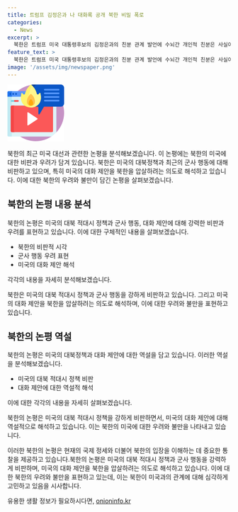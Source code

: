 ```yaml
---
title: 트럼프 김정은과 나 대화록 공개 북한 비밀 폭로
categories:
  - News
excerpt: >
  북한은 트럼프 미국 대통령후보의 김정은과의 친분 관계 발언에 수뇌간 개인적 친분은 사실이지만 국가간 정책에 영향을 미치지 않는다고 밝혔다. 미국의 적대적 정책과 군사훈련을 비판하며 미국의 대북정책 변경을 촉구했으며, 트럼프 후보의 발언은 실질적인 변화를 가져오지 못했다고 지적했다. 미국과의 관계는 미국의 행동에 달려있다고 주장했으며, 미국의 대북정책에 대한 불신을 표현했다.
feature_text: >
  북한은 트럼프 미국 대통령후보의 김정은과의 친분 관계 발언에 수뇌간 개인적 친분은 사실이지만 국가간 정책에 영향을 미치지 않는다고 밝혔다. 미국의 적대적 정책과 군사훈련을 비판하며 미국의 대북정책 변경을 촉구했으며, 트럼프 후보의 발언은 실질적인 변화를 가져오지 못했다고 지적했다. 미국과의 관계는 미국의 행동에 달려있다고 주장했으며, 미국의 대북정책에 대한 불신을 표현했다.
image: '/assets/img/newspaper.png'
---
```


<p><img src="/assets/img/news.png" alt="rentncar 속보" /></p>

<p>북한의 최근 미국 대선과 관련한 논평을 분석해보겠습니다. 이 논평에는 북한의 미국에 대한 비판과 우려가 담겨 있습니다. 북한은 미국의 대북정책과 최근의 군사 행동에 대해 비판하고 있으며, 특히 미국의 대화 제안을 북한을 압살하려는 의도로 해석하고 있습니다. 이에 대한 북한의 우려와 불만이 담긴 논평을 살펴보겠습니다.</p>

<h2 data-ke-size="size26">북한의 논평 내용 분석</h2>

<p>북한의 논평은 미국의 대북 적대시 정책과 군사 행동, 대화 제안에 대해 강력한 비판과 우려를 표현하고 있습니다. 이에 대한 구체적인 내용을 살펴보겠습니다.</p>

<ul>
  <li>북한의 비판적 시각</li>
  <li>군사 행동 우려 표현</li>
  <li>미국의 대화 제안 해석</li>
</ul>

<p>각각의 내용을 자세히 분석해보겠습니다.</p>

<p data-ke-size="size16">
북한은 미국의 대북 적대시 정책과 군사 행동을 강하게 비판하고 있습니다. 그리고 미국의 대화 제안을 북한을 압살하려는 의도로 해석하며, 이에 대한 우려와 불만을 표현하고 있습니다.
</p>

<h2 data-ke-size="size26">북한의 논평 역설</h2>

<p>북한의 논평은 미국의 대북정책과 대화 제안에 대한 역설을 담고 있습니다. 이러한 역설을 분석해보겠습니다.</p>

<ul>
  <li>미국의 대북 적대시 정책 비판</li>
  <li>대화 제안에 대한 역설적 해석</li>
</ul>

<p>이에 대한 각각의 내용을 자세히 살펴보겠습니다.</p>

<p data-ke-size="size16">
북한의 논평은 미국의 대북 적대시 정책을 강하게 비판하면서, 미국의 대화 제안에 대해 역설적으로 해석하고 있습니다. 이는 북한의 미국에 대한 우려와 불만을 나타내고 있습니다.
</p>

<p>이러한 북한의 논평은 현재의 국제 정세와 더불어 북한의 입장을 이해하는 데 중요한 통찰을 제공하고 있습니다.북한의 논평은 미국의 대북 적대시 정책과 군사 행동을 강력하게 비판하며, 미국의 대화 제안을 북한을 압살하려는 의도로 해석하고 있습니다. 이에 대한 북한의 우려와 불만을 표현하고 있는데, 이는 북한이 미국과의 관계에 대해 심각하게 고민하고 있음을 시사합니다.</p>
유용한 생활 정보가 필요하시다면, <a href="https://onioninfo.kr" rel="dofollow">onioninfo.kr</a>


